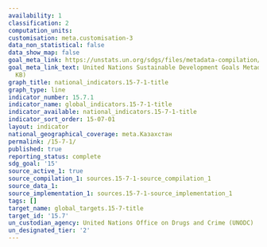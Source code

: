 ```yaml
---
availability: 1
classification: 2
computation_units:
customisation: meta.customisation-3
data_non_statistical: false
data_show_map: false
goal_meta_link: https://unstats.un.org/sdgs/files/metadata-compilation/Metadata-Goal-15.pdf
goal_meta_link_text: United Nations Sustainable Development Goals Metadata (PDF 210
  KB)
graph_title: national_indicators.15-7-1-title
graph_type: line
indicator_number: 15.7.1
indicator_name: global_indicators.15-7-1-title
indicator_available: national_indicators.15-7-1-title
indicator_sort_order: 15-07-01
layout: indicator
national_geographical_coverage: meta.Казахстан
permalink: /15-7-1/
published: true
reporting_status: complete
sdg_goal: '15'
source_active_1: true
source_compilation_1: sources.15-7-1-source_compilation_1
source_data_1:
source_implementation_1: sources.15-7-1-source_implementation_1
tags: []
target_name: global_targets.15-7-title
target_id: '15.7'
un_custodian_agency: United Nations Office on Drugs and Crime (UNODC)
un_designated_tier: '2'
---
```

